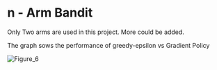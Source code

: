 # n - Arm Bandit

Only Two arms are used in this project. More could be added.

The graph sows the performance of greedy-epsilon vs Gradient Policy

![Figure_6](https://user-images.githubusercontent.com/86465783/225788720-ebfac122-6afd-41ba-b134-0405437e5f32.png)
